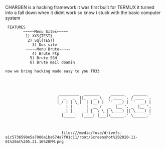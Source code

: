 CHARGEN is a hacking framework it was first built for TERMUX it turned into a fall down when it didnt work so know i stuck with the basic computer system 

     FEATURES
            ~~~~~Menu Sites~~~~~
  	         1) XXS{TEST}
  	          2) Sql{TEST}
 	            3) Dos site 
             ~~~~~Menu Brute~~~~~
             	4) Brute Ftp
      	       5) Brute SSH
  	           6) Brute mail doamin
       
  ~~~~~~~~~~~~~~~~~~~~~~~~~~~~~~~~~~~~~~~~~~~~~~~~~
  now we bring hacking made easy to you TR33
  
  
  
                     
                          _________  _______     ______    ______   
                         |  _   _  ||_   __ \   / ____ `. / ____ `. 
                         |_/ | | \_|  | |__) |  `'  __) | `'  __) | 
                             | |      |  __ /   _  |__ '. _  |__ '. 
                            _| |_    _| |  \ \_| \____) || \____) | 
                           |_____|  |____| |___|\______.' \______.' 
                           
                           
                           
                           file:///media/fuse/drivefs-a1c5736590e5a7980a1ba674a7f01c11/root/Screenshot%202020-11-01%20at%205.21.16%20PM.png
                                           
